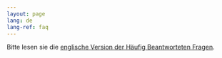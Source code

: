 ```yaml
---
layout: page
lang: de
lang-ref: faq
---
```


Bitte lesen sie die [englische Version der Häufig Beantworteten Fragen](/en/faq).
